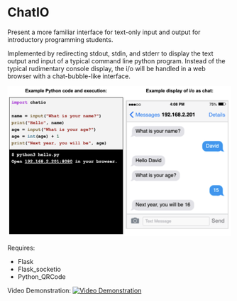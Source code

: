 # ChatIO
Present a more familiar interface for text-only input and output for introductory programming students.

Implemented by redirecting stdout, stdin, and stderr to display the text output and input of a typical command line python program.  Instead of the typical rudimentary console display, the i/o will be handled in a web browser with a chat-bubble-like interface.

![screenshot](docs/chatio_screenshot.png)

Requires:
 * Flask
 * Flask_socketio
 * Python_QRCode

Video Demonstration:
[![Video Demonstration](https://img.youtube.com/vi/r4hoGDSYSS4/hqdefault.jpg)](https://youtu.be/r4hoGDSYSS4)
